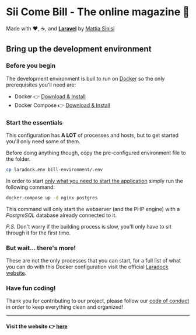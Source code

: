 # Sii Come Bill - The online magazine 📰

Made with ❤️, ☕, and **[Laravel](https://laravel.com)** by [Mattia Sinisi](https://linkedin.com/in/sinisimattia)

## Bring up the development environment

### Before you begin

The development environment is buil to run on [Docker](https://docker.com) so the only prerequisites you'll need are:

- Docker 👉 [Download & Install](https://docs.docker.com/get-docker/)
- Docker Compose 👉 [Download & Install](https://docs.docker.com/compose/install/)

### Start the essentials

This configuration has **A LOT** of processes and hosts, but to get started you'll only need some of them.

Before doing anything though, copy the pre-configured environment file to the folder.

```bash
cp laradock.env bill-environment/.env
```

In order to start <u>only what you need to start the application</u> simply run the following command:

```bash
docker-compose up -d nginx postgres
```

This command will only start the webserver (and the PHP engine) with a *PostgreSQL* database already connected to it.

*P.S.*
Don't worry if the building process is slow,  you'll only have to sit through it for the first time.

### But wait... there's more!

These are not the only processes that you can start, for a full list of what you can do with this Docker configuration visit the official [Laradock website](https://laradock.io).

### Have fun coding!

Thank you for contributing to our project, please follow our [code of conduct](#) in order to keep everything clean and organized!

___
#### Visit the website 👉 [here](#)

